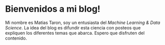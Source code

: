 # Bienvenidos a mi blog!

Mi nombre es Matias Taron, soy un entusiasta del *Machine Learning & Data Science*. La idea del blog es difundir esta ciencia con posteos que expliquen los diferentes temas que abarca. Espero que disfruten del contenido.
